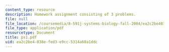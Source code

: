 ```yaml
---
content_type: resource
description: Homework assignment consisting of 3 problems.
file: null
file_location: /coursemedia/8-591j-systems-biology-fall-2004/ea2c2be4038efed3e9cc5314a68a1ddc_ps1.pdf
file_type: application/pdf
resourcetype: Document
title: ps1.pdf
uid: ea2c2be4-038e-fed3-e9cc-5314a68a1ddc
---
```

